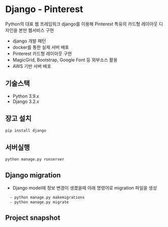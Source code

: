 # Django - Pinterest

Python의 대표 웹 프레임워크 django를 이용해 Pinterest 특유의 카드형 레이아웃 디자인을 본딴 웹서비스 구현

- django 개발 패턴
- docker를 통한 실제 서버 배포
- Pinterest 카드형 레이아웃 구현
- MagicGrid, Bootstrap, Google Font 등 외부소스 활용
- AWS 기반 서버 배포


## 기술스택
- Python 3.9.x
- Django 3.2.x

## 장고 설치
```sh
pip install django
```
## 서버실행
```sh
python manage.py runserver
```
## Django migration 
- Django model에 정보 변경이 생겼을때 아래 명령어로 migration 파일을 생성
```sh
  - python manage.py makemigrations
  - python manage.py migrate
```
## Project snapshot
